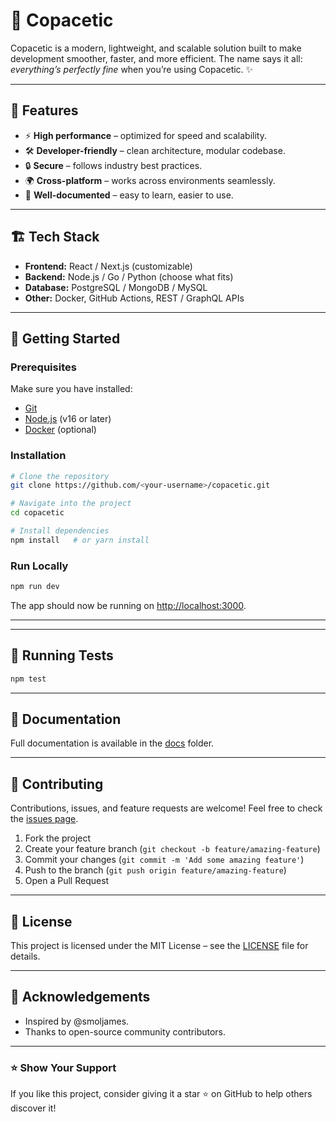 # 🚀 Copacetic

Copacetic is a modern, lightweight, and scalable solution built to make development smoother, faster, and more efficient.
The name says it all: *everything’s perfectly fine* when you’re using Copacetic. ✨

---

## 📌 Features

* ⚡ **High performance** – optimized for speed and scalability.
* 🛠 **Developer-friendly** – clean architecture, modular codebase.
* 🔒 **Secure** – follows industry best practices.
* 🌍 **Cross-platform** – works across environments seamlessly.
* 📖 **Well-documented** – easy to learn, easier to use.

---

## 🏗 Tech Stack

* **Frontend:** React / Next.js (customizable)
* **Backend:** Node.js / Go / Python (choose what fits)
* **Database:** PostgreSQL / MongoDB / MySQL
* **Other:** Docker, GitHub Actions, REST / GraphQL APIs

---

## 🚦 Getting Started

### Prerequisites

Make sure you have installed:

* [Git](https://git-scm.com/)
* [Node.js](https://nodejs.org/) (v16 or later)
* [Docker](https://www.docker.com/) (optional)

### Installation

```bash
# Clone the repository
git clone https://github.com/<your-username>/copacetic.git

# Navigate into the project
cd copacetic

# Install dependencies
npm install   # or yarn install
```

### Run Locally

```bash
npm run dev
```

The app should now be running on [http://localhost:3000](http://localhost:3000).

---


---

## 🧪 Running Tests

```bash
npm test
```

---

## 📖 Documentation

Full documentation is available in the [docs](./docs) folder.

---

## 🤝 Contributing

Contributions, issues, and feature requests are welcome!
Feel free to check the [issues page](https://github.com/<your-username>/copacetic/issues).

1. Fork the project
2. Create your feature branch (`git checkout -b feature/amazing-feature`)
3. Commit your changes (`git commit -m 'Add some amazing feature'`)
4. Push to the branch (`git push origin feature/amazing-feature`)
5. Open a Pull Request

---

## 📜 License

This project is licensed under the MIT License – see the [LICENSE](./LICENSE) file for details.

---

## 🌟 Acknowledgements

* Inspired by @smoljames.
* Thanks to open-source community contributors.

---

### ⭐ Show Your Support

If you like this project, consider giving it a star ⭐ on GitHub to help others discover it!
